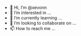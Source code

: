 - 👋 Hi, I’m @xevonn
- 👀 I’m interested in ...
- 🌱 I’m currently learning ...
- 💞️ I’m looking to collaborate on ...
- 📫 How to reach me ...

<!---
xevonn/xevonn is a ✨ special ✨ repository because its `README.md` (this file) appears on your GitHub profile.
You can click the Preview link to take a look at your changes.
--->
